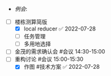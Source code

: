 - _例会_: 
- [ ] 楼栋测算简版
	- [x] local reducer ✅ 2022-07-28
	- [ ] 任务管理
	- [ ] 多用地选择
- [ ] 金茂的需求确认会 #会议  14:30-15:00
- [ ] 重构讨论 #会议 15:00-15:30
	- [x] 作图 #技术方案 ✅ 2022-07-28
